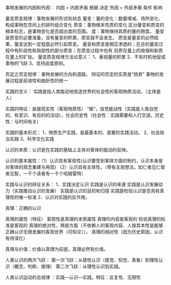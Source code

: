 事物发展的内因和外因：
内因 = 内部矛盾 根据 决定
外因 = 外部矛盾 条件 影响


量变质变规律：事物发展的形式和状态
量变：量的变化：数量增减、场所变化、构成事物在空间上的排列组合变化
质变：事物根本性质的变化
区分量变和质变的根本标志，是事物变化是否超出度的范围。
度：事物保持其质的量的限度。
量变是质变的必要准备，没有量变的积累，质变就不会发生。
质变是量变的必然结果，量变达到一定程度必然引起质变。
量变和质变是相互渗透的；在总的量变过程中有阶段性和局部性的部分质变；在质变过程中也有
旧质在量上的收缩和新质在量上的扩张。
量变质变规律方法论意义：
1、重视量的积累
2、不失时机地促成事物的飞跃
3、坚持适度原则。


否定之否定规律：事物发展的方向和道路。
辩证的否定的实质是“扬弃”
事物的发展过程是前进性和曲折性的统一

实践的含义：
   实践是指人类能动地改造世界的社会性的客观物质活动，（主体是人）

实践的特征：直接现实性（客观物质性） “做”，自觉能动性（实践是人类自觉的、有意识、有目的的活动），社会历史性（社会性：实践需要和人打交道。历史性：与时间有关）


实践的基本形式：
1、物质生产实践，是最基本的、首要的实践活动。
2、社会政治实践
3、科学文化实践

认识的本质：认识是在实践的基础上主体对客体的能动的反映。

认识的基本属性：（1）认识具有客观性(认识要受到客体方面的制约，认识本身是对客体的观念重建与再现)
（2）认识具有主体性，（带有主观想法，如仁者见仁智者见智，一千个读者有一千个哈姆雷特）

实践与认识的辩证关系：
1、实践决定认识
    实践是认识的来源
    实践是认识发展动力（实践推动认识的发展）
    实践是认识的目的和归宿
    实践是检验认识是否具有真理性的唯一标准
2、认识对实践的反作用。


真理：正确的认识

真理的属性（特征）
 客观性是真理的本质属性
真理的内容是客观的
检验真理的标准是客观的
真理的绝对性，两层方面（不依赖人的客观内容、人按其本性是能够正确认识无限发展的客观世界（可知论））。
真理的相对性（因为历史原因，认识有待深化）

真理与价值：价值以真理为前提，真理必然有价值。


人类认识的两次飞跃：
第一次飞跃：从感性认识（感觉、知觉、表象）到理性认识（概念、判断、推理）
第二次飞跃：从理性认识到实践。

人类认识运动的总规律
：实践—认识—实践。特征：反复性、无限性